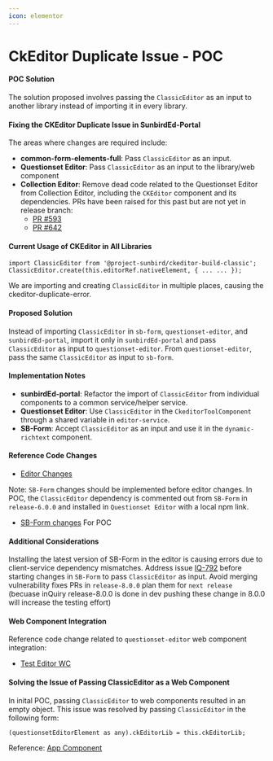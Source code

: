 ```yaml
---
icon: elementor
---
```


# CkEditor Duplicate Issue - POC

#### POC Solution <a href="#ckeditorduplicateissue-poc-pocsolution" id="ckeditorduplicateissue-poc-pocsolution"></a>

The solution proposed involves passing the `ClassicEditor` as an input to another library instead of importing it in every library.

#### Fixing the CKEditor Duplicate Issue in SunbirdEd-Portal <a href="#ckeditorduplicateissue-poc-fixingtheckeditorduplicateissueinsunbirded-portal" id="ckeditorduplicateissue-poc-fixingtheckeditorduplicateissueinsunbirded-portal"></a>

The areas where changes are required include:

* **common-form-elements-full**: Pass `ClassicEditor` as an input.
* **Questionset Editor**: Pass `ClassicEditor` as an input to the library/web component
* **Collection Editor**: Remove dead code related to the Questionset Editor from Collection Editor, including the `CKEditor` component and its dependencies. PRs have been raised for this past but are not yet in release branch:
  * [PR #593](https://github.com/Sunbird-Knowlg/sunbird-collection-editor/pull/593/files)
  * [PR #642](https://github.com/Sunbird-Knowlg/sunbird-collection-editor/pull/642)

#### Current Usage of CKEditor in All Libraries <a href="#ckeditorduplicateissue-poc-currentusageofckeditorinalllibraries" id="ckeditorduplicateissue-poc-currentusageofckeditorinalllibraries"></a>

```
import ClassicEditor from '@project-sunbird/ckeditor-build-classic';
ClassicEditor.create(this.editorRef.nativeElement, { ... ... });
```

We are importing and creating `ClassicEditor` in multiple places, causing the ckeditor-duplicate-error.

#### Proposed Solution <a href="#ckeditorduplicateissue-poc-proposedsolution" id="ckeditorduplicateissue-poc-proposedsolution"></a>

Instead of importing `ClassicEditor` in `sb-form`, `questionset-editor`, and `sunbirdEd-portal`, import it only in `sunbirdEd-portal` and pass `ClassicEditor` as input to `questionset-editor`. From `questionset-editor`, pass the same `ClassicEditor` as input to `sb-form`.

#### Implementation Notes <a href="#ckeditorduplicateissue-poc-implementationnotes" id="ckeditorduplicateissue-poc-implementationnotes"></a>

* **sunbirdEd-portal**: Refactor the import of `ClassicEditor` from individual components to a common service/helper service.
* **Questionset Editor**: Use `ClassicEditor` in the `CkeditorToolComponent` through a shared variable in `editor-service`.
* **SB-Form**: Accept `ClassicEditor` as an input and use it in the `dynamic-richtext` component.

#### Reference Code Changes <a href="#ckeditorduplicateissue-poc-referencecodechanges" id="ckeditorduplicateissue-poc-referencecodechanges"></a>

* [Editor Changes](https://github.com/Sunbird-inQuiry/editor/compare/release-8.0.0...rajnishdargan:8.0.0-wc?expand=1)

Note: `SB-Form` changes should be implemented before editor changes. In POC, the `ClassicEditor` dependency is commented out from `SB-Form` in `release-6.0.0` and installed in `Questionset Editor` with a local npm link.

* [SB-Form changes](https://github.com/Sunbird-Ed/SunbirdEd-forms/compare/release-6.0.0\_v14...rajnishdargan:release-6.0.0\_v14?expand=1) For POC

#### Additional Considerations <a href="#ckeditorduplicateissue-poc-additionalconsiderations" id="ckeditorduplicateissue-poc-additionalconsiderations"></a>

Installing the latest version of SB-Form in the editor is causing errors due to client-service dependency mismatches. Address issue [IQ-792](https://project-sunbird.atlassian.net/browse/IQ-792) before starting changes in `SB-Form` to pass `ClassicEditor` as input. Avoid merging vulnerability fixes PRs in `release-8.0.0` plan them for `next release` (becuase inQuiry release-8.0.0 is done in dev pushing these change in 8.0.0 will increase the testing effort)

#### Web Component Integration <a href="#ckeditorduplicateissue-poc-webcomponentintegration" id="ckeditorduplicateissue-poc-webcomponentintegration"></a>

Reference code change related to `questionset-editor` web component integration:

* [Test Editor WC](https://github.com/rajnishdargan/test-editor-wc)

#### Solving the Issue of Passing ClassicEditor as a Web Component <a href="#ckeditorduplicateissue-poc-solvingtheissueofpassingclassiceditorasawebcomponent" id="ckeditorduplicateissue-poc-solvingtheissueofpassingclassiceditorasawebcomponent"></a>

In inital POC, passing `ClassicEditor` to web components resulted in an empty object. This issue was resolved by passing `ClassicEditor` in the following form:

```
(questionsetEditorElement as any).ckEditorLib = this.ckEditorLib;
```

Reference: [App Component](https://github.com/rajnishdargan/test-editor-wc/blob/main/src/app/app.component.ts#L29)
